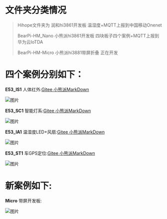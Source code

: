 # 文件夹分类情况
>Hihope文件夹为 润和hi3861开发板 温湿度+MQTT上报到中国移动Onenet
>
>BearPi-HM_Nano 小熊派hi3861开发板 四块板子四个案例+MQTT上报到华为云IoTDA
>
>BearPi-HM-Micro 小熊派hi3881带屏折叠 正在开发

# 四个案例分别如下：

**E53_IS1** 人体红外:[Gitee 小熊派MarkDown](https://gitee.com/bearpi/bearpi-hm_nano/blob/master/applications/BearPi/BearPi-HM_Nano/sample/D11_iot_cloud_oc_infrared/README.md)

![图片](https://raw.githubusercontents.com/Hny0305Lin/Haohanyh-HAMOS-ProjectX/master/HaohanyhHAMOSProjectX%20Resource/E53_IS1%E5%AE%89%E8%A3%85.png)

**E53_SC1** 智能灯系:[Gitee 小熊派MarkDown](https://gitee.com/bearpi/bearpi-hm_nano/blob/master/applications/BearPi/BearPi-HM_Nano/sample/D9_iot_cloud_oc_light/README.md)

![图片](https://raw.githubusercontents.com/Hny0305Lin/Haohanyh-HAMOS-ProjectX/master/HaohanyhHAMOSProjectX%20Resource/E53_SC1%E5%AE%89%E8%A3%85.png)

**E53_IA1** 温湿度LED+风扇:[Gitee 小熊派MarkDown](https://gitee.com/bearpi/bearpi-hm_nano/blob/master/applications/BearPi/BearPi-HM_Nano/sample/D12_iot_cloud_oc_agriculture/README.md)

![图片](https://raw.githubusercontents.com/Hny0305Lin/Haohanyh-HAMOS-ProjectX/master/HaohanyhHAMOSProjectX%20Resource/E53_IA1%E5%AE%89%E8%A3%85.png)

**E53_ST1** 车GPS定位:[Gitee 小熊派MarkDown](https://gitee.com/bearpi/bearpi-hm_nano/blob/master/applications/BearPi/BearPi-HM_Nano/sample/D13_iot_cloud_oc_gps/README.md)

![图片](https://raw.githubusercontents.com/Hny0305Lin/Haohanyh-HAMOS-ProjectX/master/HaohanyhHAMOSProjectX%20Resource/E53_ST1%E5%AE%89%E8%A3%85.png)

# 新案例如下:

**Micro** 带屏开发板:

![图片](https://raw.githubusercontents.com/Hny0305Lin/Haohanyh-HAMOS-ProjectX/master/HaohanyhHAMOSProjectX%20Resource/BearPi-HM_Micro.jpg)